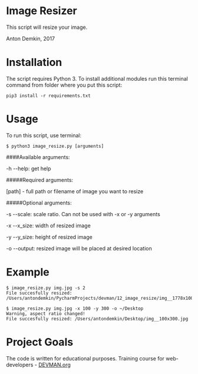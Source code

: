 # Image Resizer

This script will resize your image.

Anton Demkin, 2017

# Installation
The script requires Python 3. To install additional modules run this terminal command from folder where you put this script:
```
pip3 install -r requirements.txt
```

# Usage

To run this script, use terminal:
```
$ python3 image_resize.py [arguments]
```

####Available arguments:

-h --help: get help

#####Required arguments:

[path] - full path or filename of image you want to resize

#####Optional arguments:

-s --scale: scale ratio. Can not be used with -x or -y arguments

-x --x_size: width of resized image

-y --y_size: height of resized image

-o --output: resized image will be placed at desired location 

# Example

```
$ image_resize.py img.jpg -s 2
File succesfully resized: /Users/antondemkin/PycharmProjects/devman/12_image_resize/img__1778x1008.jpg

$ image_resize.py img.jpg -x 100 -y 300 -o ~/Desktop
Warning, aspect ratio changed!
File succesfully resized: /Users/antondemkin/Desktop/img__100x300.jpg
```

# Project Goals

The code is written for educational purposes. Training course for web-developers - [DEVMAN.org](https://devman.org)
